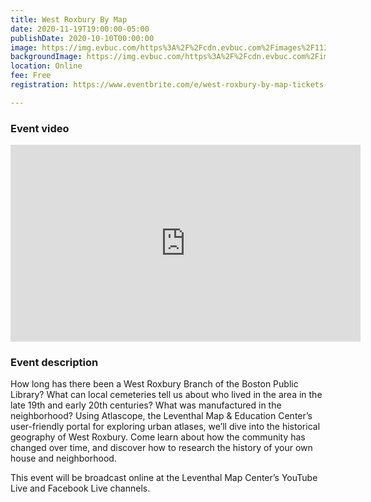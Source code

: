 ```yaml
---
title: West Roxbury By Map
date: 2020-11-19T19:00:00-05:00
publishDate: 2020-10-10T00:00:00
image: https://img.evbuc.com/https%3A%2F%2Fcdn.evbuc.com%2Fimages%2F113040367%2F167762409652%2F1%2Foriginal.20200929-170855?w=1080&auto=format%2Ccompress&q=75&sharp=10&rect=94%2C0%2C1730%2C865&s=de52a372cf336489ee4ae7b1af7a3c76
backgroundImage: https://img.evbuc.com/https%3A%2F%2Fcdn.evbuc.com%2Fimages%2F113040367%2F167762409652%2F1%2Foriginal.20200929-170855?w=1080&auto=format%2Ccompress&q=75&sharp=10&rect=94%2C0%2C1730%2C865&s=de52a372cf336489ee4ae7b1af7a3c76
location: Online
fee: Free
registration: https://www.eventbrite.com/e/west-roxbury-by-map-tickets-123211068623

---
```

### Event video

<iframe width="560" height="315" src="https://www.youtube.com/embed/eeO-Bn5v_f0" frameborder="0" allow="accelerometer; autoplay; clipboard-write; encrypted-media; gyroscope; picture-in-picture" allowfullscreen></iframe>

### Event description

How long has there been a West Roxbury Branch of the Boston Public Library? What can local cemeteries tell us about who lived in the area in the late 19th and early 20th centuries? What was manufactured in the neighborhood? Using Atlascope, the Leventhal Map & Education Center’s user-friendly portal for exploring urban atlases, we’ll dive into the historical geography of West Roxbury. Come learn about how the community has changed over time, and discover how to research the history of your own house and neighborhood.

This event will be broadcast online at the Leventhal Map Center’s YouTube Live and Facebook Live channels.